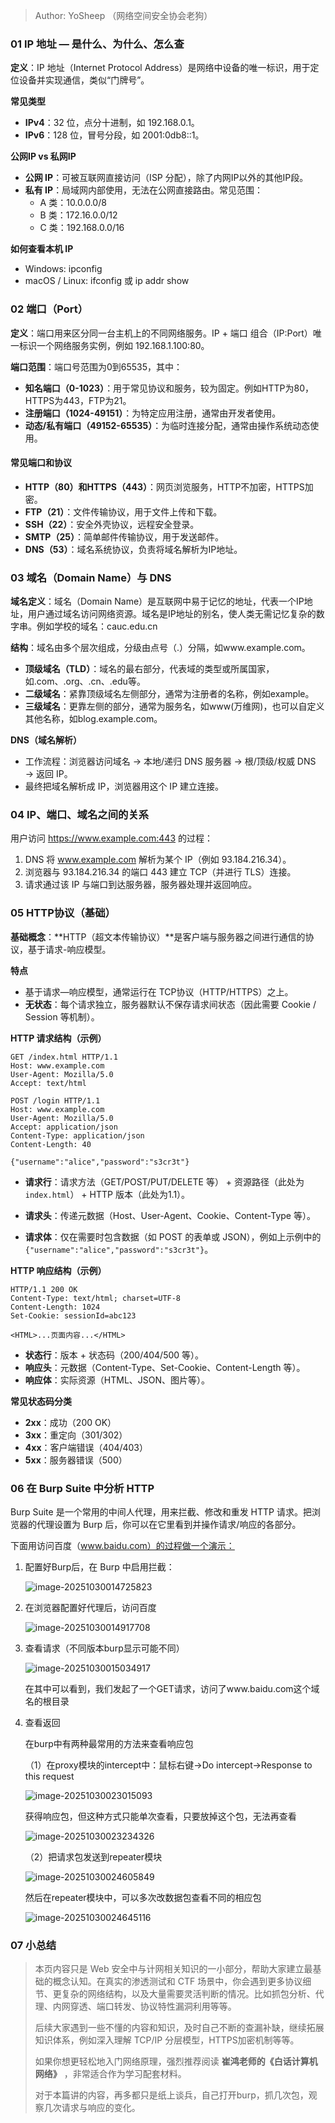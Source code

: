 > Author: YoSheep （网络空间安全协会老狗）

### 01 IP 地址 — 是什么、为什么、怎么查

**定义**：IP 地址（Internet Protocol Address）是网络中设备的唯一标识，用于定位设备并实现通信，类似“门牌号”。

**常见类型**

- **IPv4**：32 位，点分十进制，如 192.168.0.1。
- **IPv6**：128 位，冒号分段，如 2001:0db8::1。

**公网IP vs 私网IP**

- **公网 IP**：可被互联网直接访问（ISP 分配），除了内网IP以外的其他IP段。
- **私有 IP**：局域网内部使用，无法在公网直接路由。常见范围：
  - A 类：10.0.0.0/8
  - B 类：172.16.0.0/12
  - C 类：192.168.0.0/16

**如何查看本机 IP**

- Windows: ipconfig
- macOS / Linux: ifconfig 或 ip addr show

### 02 端口（Port）

**定义**：端口用来区分同一台主机上的不同网络服务。IP + 端口 组合（IP:Port）唯一标识一个网络服务实例，例如 192.168.1.100:80。

**端口范围**：端口号范围为0到65535，其中：

- **知名端口（0-1023）**：用于常见协议和服务，较为固定。例如HTTP为80，HTTPS为443，FTP为21。
- **注册端口（1024-49151）**：为特定应用注册，通常由开发者使用。
- **动态/私有端口（49152-65535）**：为临时连接分配，通常由操作系统动态使用。

#### **常见端口和协议**

- **HTTP（80）和HTTPS（443）**：网页浏览服务，HTTP不加密，HTTPS加密。
- **FTP（21）**：文件传输协议，用于文件上传和下载。
- **SSH（22）**：安全外壳协议，远程安全登录。
- **SMTP（25）**：简单邮件传输协议，用于发送邮件。
- **DNS（53）**：域名系统协议，负责将域名解析为IP地址。

### 03 域名（Domain Name）与 DNS

**域名定义**：域名（Domain Name）是互联网中易于记忆的地址，代表一个IP地址，用户通过域名访问网络资源。域名是IP地址的别名，使人类无需记忆复杂的数字串。例如学校的域名：cauc.edu.cn

**结构**：域名由多个层次组成，分级由点号（.）分隔，如www.example.com。

- **顶级域名（TLD）**：域名的最右部分，代表域的类型或所属国家，如.com、.org、.cn、.edu等。
- **二级域名**：紧靠顶级域名左侧部分，通常为注册者的名称，例如example。
- **三级域名**：更靠左侧的部分，通常为服务名，如www(万维网)，也可以自定义其他名称，如blog.example.com。

**DNS（域名解析）**

- 工作流程：浏览器访问域名 → 本地/递归 DNS 服务器 → 根/顶级/权威 DNS → 返回 IP。
- 最终把域名解析成 IP，浏览器用这个 IP 建立连接。

### 04 IP、端口、域名之间的关系

用户访问 https://www.example.com:443 的过程：

1. DNS 将 www.example.com 解析为某个 IP（例如 93.184.216.34）。
2. 浏览器与 93.184.216.34 的端口 443 建立 TCP（并进行 TLS）连接。
3. 请求通过该 IP 与端口到达服务器，服务器处理并返回响应。

### 05 HTTP协议（基础）

**基础概念**：**HTTP（超文本传输协议）**是客户端与服务器之间进行通信的协议，基于请求-响应模型。

**特点**

- 基于请求—响应模型，通常运行在 TCP协议（HTTP/HTTPS）之上。
- **无状态**：每个请求独立，服务器默认不保存请求间状态（因此需要 Cookie / Session 等机制）。

**HTTP 请求结构（示例）**

```http
GET /index.html HTTP/1.1
Host: www.example.com
User-Agent: Mozilla/5.0
Accept: text/html
```

```http
POST /login HTTP/1.1
Host: www.example.com
User-Agent: Mozilla/5.0
Accept: application/json
Content-Type: application/json
Content-Length: 40

{"username":"alice","password":"s3cr3t"}
```

- **请求行**：请求方法（GET/POST/PUT/DELETE 等） + 资源路径（此处为`index.html`） + HTTP 版本（此处为1.1）。

- **请求头**：传递元数据（Host、User-Agent、Cookie、Content-Type 等）。
- **请求体**：仅在需要时包含数据（如 POST 的表单或 JSON），例如上示例中的`{"username":"alice","password":"s3cr3t"}`。

**HTTP 响应结构（示例）**

```http
HTTP/1.1 200 OK
Content-Type: text/html; charset=UTF-8
Content-Length: 1024
Set-Cookie: sessionId=abc123

<HTML>...页面内容...</HTML>
```

- **状态行**：版本 + 状态码（200/404/500 等）。
- **响应头**：元数据（Content-Type、Set-Cookie、Content-Length 等）。
- **响应体**：实际资源（HTML、JSON、图片等）。

**常见状态码分类**

- **2xx**：成功（200 OK）
- **3xx**：重定向（301/302）
- **4xx**：客户端错误（404/403）
- **5xx**：服务器错误（500）

### 06 在 Burp Suite 中分析 HTTP

Burp Suite 是一个常用的中间人代理，用来拦截、修改和重发 HTTP 请求。把浏览器的代理设置为 Burp 后，你可以在它里看到并操作请求/响应的各部分。

下面用访问百度（www.baidu.com）的过程做一个演示：

1. 配置好Burp后，在 Burp 中启用拦截：

   ![image-20251030014725823](https://mac-pic-1314279731.cos.ap-nanjing.myqcloud.com/image-20251030014725823.png)

2. 在浏览器配置好代理后，访问百度

   ![image-20251030014917708](https://mac-pic-1314279731.cos.ap-nanjing.myqcloud.com/image-20251030014917708.png)

3. 查看请求（不同版本burp显示可能不同）

   ![image-20251030015034917](https://mac-pic-1314279731.cos.ap-nanjing.myqcloud.com/image-20251030015034917.png)

   在其中可以看到，我们发起了一个GET请求，访问了www.baidu.com这个域名的根目录

4. 查看返回

   在burp中有两种最常用的方法来查看响应包

   （1）在proxy模块的intercept中：鼠标右键->Do intercept->Response to this request

   ![image-20251030023015093](https://mac-pic-1314279731.cos.ap-nanjing.myqcloud.com/image-20251030023015093.png)

   获得响应包，但这种方式只能单次查看，只要放掉这个包，无法再查看

   ![image-20251030023234326](https://mac-pic-1314279731.cos.ap-nanjing.myqcloud.com/image-20251030023234326.png)

   （2）把请求包发送到repeater模块

   ![image-20251030024605849](https://mac-pic-1314279731.cos.ap-nanjing.myqcloud.com/image-20251030024605849.png)

   然后在repeater模块中，可以多次改数据包查看不同的相应包

   ![image-20251030024645116](https://mac-pic-1314279731.cos.ap-nanjing.myqcloud.com/image-20251030024645116.png)

### 07 小总结

> 本页内容只是 Web 安全中与计网相关知识的一小部分，帮助大家建立最基础的概念认知。在真实的渗透测试和 CTF 场景中，你会遇到更多协议细节、更复杂的网络结构，以及大量需要灵活判断的情况。比如抓包分析、代理、内网穿透、端口转发、协议特性漏洞利用等等。
>
> 后续大家遇到一些不懂的内容和知识，及时自己不断的查漏补缺，继续拓展知识体系，例如深入理解 TCP/IP 分层模型，HTTPS加密机制等等。
>
> 如果你想更轻松地入门网络原理，强烈推荐阅读 **崔鸿老师的《白话计算机网络》** ，非常适合作为学习配套材料。
>
> 对于本篇讲的内容，再多都只是纸上谈兵，自己打开burp，抓几次包，观察几次请求与响应的变化。

